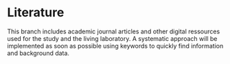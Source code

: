 # Literature
This branch includes academic journal articles and other digital ressources used for the study and the living laboratory.
A systematic approach will be implemented as soon as possible using keywords to quickly find information and background data. 
